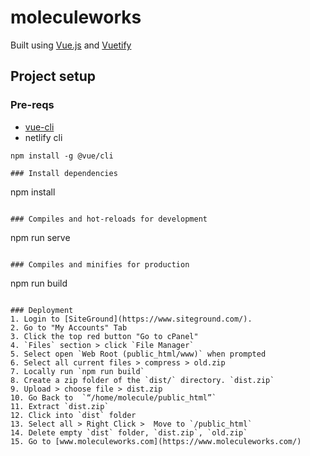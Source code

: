 # moleculeworks

Built using [Vue.js](https://vuejs.org/) and [Vuetify](https://vuetifyjs.com/en/getting-started/quick-start)

## Project setup
### Pre-reqs
- [vue-cli](https://cli.vuejs.org/guide/installation.html)
- netlify cli
```
npm install -g @vue/cli

### Install dependencies
```
npm install
```

### Compiles and hot-reloads for development
```
npm run serve
```

### Compiles and minifies for production
```
npm run build
```

### Deployment
1. Login to [SiteGround](https://www.siteground.com/).
2. Go to "My Accounts" Tab
3. Click the top red button "Go to cPanel"
4. `Files` section > click `File Manager`
5. Select open `Web Root (public_html/www)` when prompted
6. Select all current files > compress > old.zip
7. Locally run `npm run build`
8. Create a zip folder of the `dist/` directory. `dist.zip`
9. Upload > choose file > dist.zip
10. Go Back to  `“/home/molecule/public_html”`
11. Extract `dist.zip`
12. Click into `dist` folder
13. Select all > Right Click >  Move to `/public_html`
14. Delete empty `dist` folder, `dist.zip`, `old.zip`
15. Go to [www.moleculeworks.com](https://www.moleculeworks.com/)

